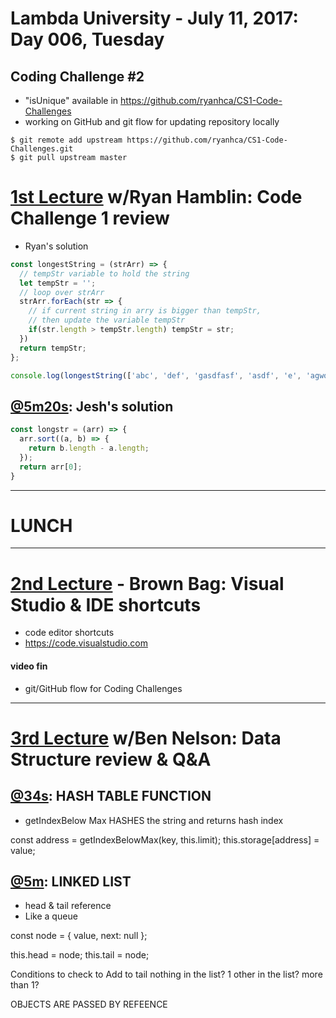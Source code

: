 # Lambda University - July 11, 2017: Day 006, Tuesday
## Coding Challenge #2
- "isUnique" available in https://github.com/ryanhca/CS1-Code-Challenges
- working on GitHub and git flow for updating repository locally

```console
$ git remote add upstream https://github.com/ryanhca/CS1-Code-Challenges.git
$ git pull upstream master
```

# [1st Lecture](https://youtu.be/juZvUpn4j5Y) w/Ryan Hamblin: Code Challenge 1 review
- Ryan's solution

```js
const longestString = (strArr) => {
  // tempStr variable to hold the string
  let tempStr = '';
  // loop over strArr
  strArr.forEach(str => {
    // if current string in arry is bigger than tempStr,
    // then update the variable tempStr
    if(str.length > tempStr.length) tempStr = str;
  })
  return tempStr;
};

console.log(longestString(['abc', 'def', 'gasdfasf', 'asdf', 'e', 'agwoaiengpoing', 'pp']));
```

## [@5m20s](https://youtu.be/juZvUpn4j5Y?t=5m20s): Jesh's solution

```js
const longstr = (arr) => {
  arr.sort((a, b) => {
    return b.length - a.length;
  });
  return arr[0];
}
```

***
# LUNCH
***

# [2nd Lecture](https://youtu.be/bAkjh-jZY8M) - Brown Bag: Visual Studio & IDE shortcuts
- code editor shortcuts
- https://code.visualstudio.com
#### video fin
- git/GitHub flow for Coding Challenges

***

# [3rd Lecture](https://youtu.be/7sMfjChMVaQ) w/Ben Nelson: Data Structure review & Q&A
## [@34s](https://youtu.be/7sMfjChMVaQ?t=34s): HASH TABLE FUNCTION
- getIndexBelow Max HASHES the string and returns hash index

const address = getIndexBelowMax(key, this.limit);
this.storage[address] = value;

## [@5m](https://youtu.be/7sMfjChMVaQ?t=5m): LINKED LIST
- head & tail reference
- Like a queue

const node = {
  value,
  next: null
};

this.head = node;
this.tail = node;

Conditions to check to Add to tail
nothing in the list?
1 other in the list?
more than 1?

OBJECTS ARE PASSED BY REFEENCE
